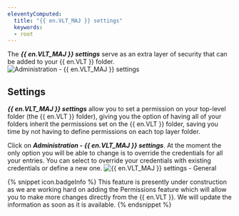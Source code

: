 ```yaml
---
eleventyComputed:
  title: "{{ en.VLT_MAJ }} settings"
  keywords:
  - root
---
```

The ***{{ en.VLT_MAJ }} settings*** serve as an extra layer of security that can be added to your {{ en.VLT }} folder.
![Administration - {{ en.VLT_MAJ }} settings](https://cdnweb.devolutions.net/docs/docs_en_rdm_mac_clip10411.png)

## Settings

***{{ en.VLT_MAJ }} settings*** allow you to set a permission on your top-level folder (the {{ en.VLT }} folder), giving you the option of having all of your folders inherit the permissions set on the {{ en.VLT }} folder, saving you time by not having to define permissions on each top layer folder.

Click on ***Administration - {{ en.VLT_MAJ }} settings***. At the moment the only option you will be able to change is to override the credentials for all your entries. You can select to override your credentials with existing credentials or define a new one.
![{{ en.VLT_MAJ }} settings - General](https://cdnweb.devolutions.net/docs/docs_en_rdm_mac_clip10413.png)

{% snippet icon.badgeInfo %}
This feature is presently under construction as we are working hard on adding the Permissions feature which will allow you to make more changes directly from the {{ en.VLT }}. We will update the information as soon as it is available.
{% endsnippet %}
